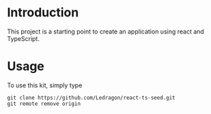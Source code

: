 # Introduction

This project is a starting point to create an application using react and TypeScript.

# Usage

To use this kit, simply type

```
git clone https://github.com/Ledragon/react-ts-seed.git
git remote remove origin
```
